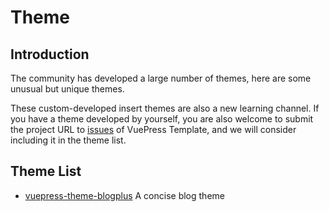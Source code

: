 # Theme

## Introduction
The community has developed a large number of themes, here are some unusual but unique themes.

These custom-developed insert themes are also a new learning channel. If you have a theme developed by yourself, you are also welcome to submit the project URL to [issues](https://github.com/openHacking/vuepress-template/issues) of VuePress Template, and we will consider including it in the theme list.

## Theme List

- [vuepress-theme-blogplus](https://github.com/Dushusir/vuepress-theme-blogplus) A concise blog theme
